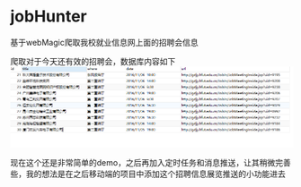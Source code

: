 # jobHunter
基于webMagic爬取我校就业信息网上面的招聘会信息

爬取对于今天还有效的招聘会，数据库内容如下
![](./img/result.png)

现在这个还是非常简单的demo，之后再加入定时任务和消息推送，让其稍微完善些，我的想法是在之后移动端的项目中添加这个招聘信息展览推送的小功能进去